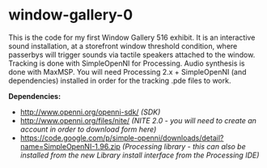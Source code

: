 window-gallery-0
================

This is the code for my first Window Gallery 516 exhibit.  It is an interactive sound installation, at a storefront window threshold condition, where passerbys will trigger sounds via tactile speakers attached to the window.  Tracking is done with SimpleOpenNI for Processing.  Audio synthesis is done with MaxMSP.  You will need Processing 2.x + SimpleOpenNI (and dependencies) installed in order for the tracking .pde files to work.

<strong>Dependencies:</strong><br>
- http://www.openni.org/openni-sdk/ <i>(SDK)</i><br>
- http://www.openni.org/files/nite/ <i>(NITE 2.0 - you will need to create an account in order to download form here)</i><br>
- https://code.google.com/p/simple-openni/downloads/detail?name=SimpleOpenNI-1.96.zip <i>(Processing library - this can also be installed from the new Library install interface from the Processing IDE)</i><br>
